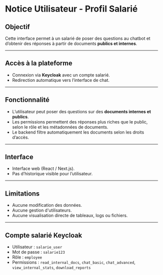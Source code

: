 #  Notice Utilisateur - Profil Salarié

##  Objectif
Cette interface permet à un salarié de poser des questions au chatbot et d’obtenir des réponses à partir de documents **publics et internes**.

---

##  Accès à la plateforme

- Connexion via **Keycloak** avec un compte salarié.
- Redirection automatique vers l’interface de chat.

---

##  Fonctionnalité

- L’utilisateur peut poser des questions sur des **documents internes et publics**.
- Les permissions permettent des réponses plus riches que le public, selon le rôle et les métadonnées de documents.
- Le backend filtre automatiquement les documents selon les droits d’accès.

---

##  Interface

- Interface web (React / Next.js).
- Pas d’historique visible pour l’utilisateur.

---

##  Limitations

- Aucune modification des données.
- Aucune gestion d'utilisateurs.
- Aucune visualisation directe de tableaux, logs ou fichiers.

---

## Compte salarié Keycloak

- Utilisateur : `salarie_user`
- Mot de passe : `salarie123`
- Rôle : `employee`
- Permissions : `read_internal_docs`, `chat_basic`, `chat_advanced`, `view_internal_stats`, `download_reports`

